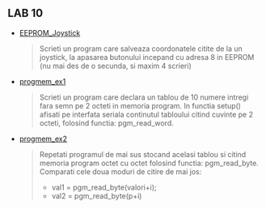 ## LAB 10

- [EEPROM_Joystick](./EEPROM_joystick.ino)
    > Scrieti un program care salveaza coordonatele citite de la un joystick, la apasarea butonului incepand cu adresa 8 in EEPROM (nu mai des de o secunda, si maxim 4 scrieri)
- [progmem_ex1](./progmem_ex1.ino)
    > Scrieti un program care declara un tablou de 10 numere intregi fara semn pe 2 octeti in memoria program. In functia setup() afisati pe interfata seriala continutul tabloului citind cuvinte pe 2 octeti, folosind functia: pgm_read_word.
- [progmem_ex2](./progmem_ex2.ino)
    > Repetati programul de mai sus stocand acelasi tablou si citind memoria program octet cu octet folosind functia: pgm_read_byte. Comparati cele doua moduri de citire de mai jos:
    >   - val1 = pgm_read_byte(valori+i);
    >   - val2 = pgm_read_byte(p+i)